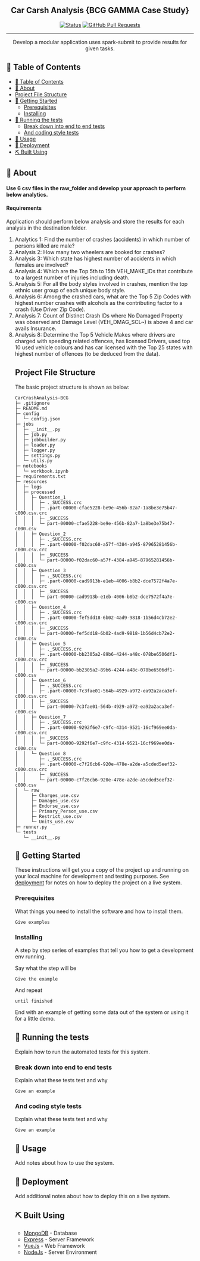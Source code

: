 <h2 align="center">Car Carsh Analysis {BCG GAMMA Case Study}</h3>

<div align="center">

[![Status](https://img.shields.io/badge/status-active-success.svg)]()
[![GitHub Pull Requests](https://img.shields.io/github/issues-pr/kylelobo/The-Documentation-Compendium.svg)](https://github.com/kylelobo/The-Documentation-Compendium/pulls)

</div>

---
<p align="center"> Develop a modular application uses spark-submit to provide results for given tasks.
    <br> 
</p>

## 📝 Table of Contents

- [📝 Table of Contents](#-table-of-contents)
- [🧐 About ](#-about-)
- [Project File Structure ](#project-file-structure-)
- [🏁 Getting Started ](#-getting-started-)
  - [Prerequisites](#prerequisites)
  - [Installing](#installing)
- [🔧 Running the tests ](#-running-the-tests-)
  - [Break down into end to end tests](#break-down-into-end-to-end-tests)
  - [And coding style tests](#and-coding-style-tests)
- [🎈 Usage ](#-usage-)
- [🚀 Deployment ](#-deployment-)
- [⛏️ Built Using ](#️-built-using-)

## 🧐 About <a name = "about"></a>

<h4> Use 6 csv files in the raw_folder and develop your approach to perform below analytics.</h4>

<h4>Requirements</h4>
  Application should perform below analysis and store the results for each analysis in the destination folder.
  <ol>
    <li>Analytics 1: Find the number of crashes (accidents) in which number of persons killed are male?</li>
    <li>Analysis 2: How many two wheelers are booked for crashes?</li> 
    <li>Analysis 3: Which state has highest number of accidents in which females are involved? </li>
    <li>Analysis 4: Which are the Top 5th to 15th VEH_MAKE_IDs that contribute to a largest number of injuries including death.</li>
    <li>Analysis 5: For all the body styles involved in crashes, mention the top ethnic user group of each unique body style.</li>
    <li>Analysis 6: Among the crashed cars, what are the Top 5 Zip Codes with highest number crashes with alcohols as the contributing factor to a crash (Use Driver Zip Code).</li>
    <li>Analysis 7: Count of Distinct Crash IDs where No Damaged Property was observed and Damage Level (VEH_DMAG_SCL~) is above 4 and car avails Insurance.</li><li>Analysis 8: Determine the Top 5 Vehicle Makes where drivers are charged with speeding related offences, has licensed Drivers, used top 10 used vehicle colours and has car licensed with the Top 25 states with highest number of offences (to be deduced from the data).</li>

## Project File Structure <a name = "project"></a>

The basic project structure is shown as below:
```
CarCrashAnalysis-BCG
├─ .gitignore
├─ README.md
├─ config
│  └─ config.json
├─ jobs
│  ├─ __init__.py
│  ├─ job.py
│  ├─ jobbuilder.py
│  ├─ loader.py
│  ├─ logger.py
│  ├─ settings.py
│  └─ utils.py
├─ notebooks
│  └─ workbook.ipynb
├─ requirements.txt
├─ resources
│  ├─ logs
│  ├─ processed
│  │  ├─ Question_1
│  │  │  ├─ ._SUCCESS.crc
│  │  │  ├─ .part-00000-cfae5228-be9e-456b-82a7-1a8be3e75b47-c000.csv.crc
│  │  │  ├─ _SUCCESS
│  │  │  └─ part-00000-cfae5228-be9e-456b-82a7-1a8be3e75b47-c000.csv
│  │  ├─ Question_2
│  │  │  ├─ ._SUCCESS.crc
│  │  │  ├─ .part-00000-f02dac60-a57f-4384-a945-87965281456b-c000.csv.crc
│  │  │  ├─ _SUCCESS
│  │  │  └─ part-00000-f02dac60-a57f-4384-a945-87965281456b-c000.csv
│  │  ├─ Question_3
│  │  │  ├─ ._SUCCESS.crc
│  │  │  ├─ .part-00000-cad9913b-e1eb-4006-b8b2-dce7572f4a7e-c000.csv.crc
│  │  │  ├─ _SUCCESS
│  │  │  └─ part-00000-cad9913b-e1eb-4006-b8b2-dce7572f4a7e-c000.csv
│  │  ├─ Question_4
│  │  │  ├─ ._SUCCESS.crc
│  │  │  ├─ .part-00000-fef5dd18-6b02-4ad9-9818-1b56d4cb72e2-c000.csv.crc
│  │  │  ├─ _SUCCESS
│  │  │  └─ part-00000-fef5dd18-6b02-4ad9-9818-1b56d4cb72e2-c000.csv
│  │  ├─ Question_5
│  │  │  ├─ ._SUCCESS.crc
│  │  │  ├─ .part-00000-bb2305a2-89b6-4244-a48c-078be6506df1-c000.csv.crc
│  │  │  ├─ _SUCCESS
│  │  │  └─ part-00000-bb2305a2-89b6-4244-a48c-078be6506df1-c000.csv
│  │  ├─ Question_6
│  │  │  ├─ ._SUCCESS.crc
│  │  │  ├─ .part-00000-7c3fae01-564b-4929-a972-ea92a2aca3ef-c000.csv.crc
│  │  │  ├─ _SUCCESS
│  │  │  └─ part-00000-7c3fae01-564b-4929-a972-ea92a2aca3ef-c000.csv
│  │  ├─ Question_7
│  │  │  ├─ ._SUCCESS.crc
│  │  │  ├─ .part-00000-9292f6e7-c9fc-4314-9521-16cf969ee0da-c000.csv.crc
│  │  │  ├─ _SUCCESS
│  │  │  └─ part-00000-9292f6e7-c9fc-4314-9521-16cf969ee0da-c000.csv
│  │  └─ Question_8
│  │     ├─ ._SUCCESS.crc
│  │     ├─ .part-00000-c7f26cb6-920e-478e-a2de-a5cded5eef32-c000.csv.crc
│  │     ├─ _SUCCESS
│  │     └─ part-00000-c7f26cb6-920e-478e-a2de-a5cded5eef32-c000.csv
│  └─ raw
│     ├─ Charges_use.csv
│     ├─ Damages_use.csv
│     ├─ Endorse_use.csv
│     ├─ Primary_Person_use.csv
│     ├─ Restrict_use.csv
│     └─ Units_use.csv
├─ runner.py
└─ tests
   └─ __init__.py

```

## 🏁 Getting Started <a name = "getting_started"></a>

These instructions will get you a copy of the project up and running on your local machine for development and testing purposes. See [deployment](#deployment) for notes on how to deploy the project on a live system.

### Prerequisites

What things you need to install the software and how to install them.

```
Give examples
```

### Installing

A step by step series of examples that tell you how to get a development env running.

Say what the step will be

```
Give the example
```

And repeat

```
until finished
```

End with an example of getting some data out of the system or using it for a little demo.

## 🔧 Running the tests <a name = "tests"></a>

Explain how to run the automated tests for this system.

### Break down into end to end tests

Explain what these tests test and why

```
Give an example
```

### And coding style tests

Explain what these tests test and why

```
Give an example
```

## 🎈 Usage <a name="usage"></a>

Add notes about how to use the system.

## 🚀 Deployment <a name = "deployment"></a>

Add additional notes about how to deploy this on a live system.

## ⛏️ Built Using <a name = "built_using"></a>

- [MongoDB](https://www.mongodb.com/) - Database
- [Express](https://expressjs.com/) - Server Framework
- [VueJs](https://vuejs.org/) - Web Framework
- [NodeJs](https://nodejs.org/en/) - Server Environment
